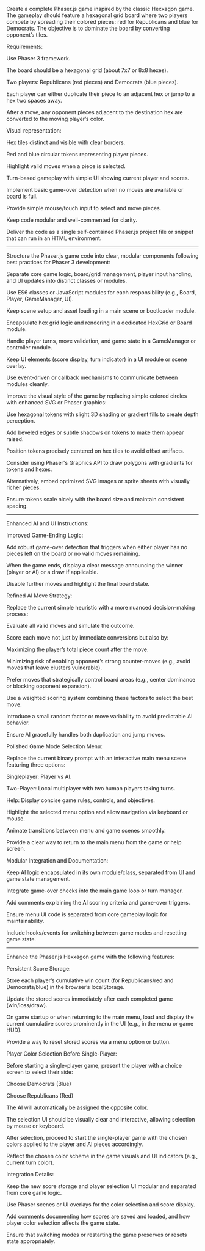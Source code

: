 Create a complete Phaser.js game inspired by the classic Hexxagon game. The gameplay should feature a hexagonal grid board where two players compete by spreading their colored pieces: red for Republicans and blue for Democrats. The objective is to dominate the board by converting opponent’s tiles.

Requirements:

Use Phaser 3 framework.

The board should be a hexagonal grid (about 7x7 or 8x8 hexes).

Two players: Republicans (red pieces) and Democrats (blue pieces).

Each player can either duplicate their piece to an adjacent hex or jump to a hex two spaces away.

After a move, any opponent pieces adjacent to the destination hex are converted to the moving player’s color.

Visual representation:

Hex tiles distinct and visible with clear borders.

Red and blue circular tokens representing player pieces.

Highlight valid moves when a piece is selected.

Turn-based gameplay with simple UI showing current player and scores.

Implement basic game-over detection when no moves are available or board is full.

Provide simple mouse/touch input to select and move pieces.

Keep code modular and well-commented for clarity.

Deliver the code as a single self-contained Phaser.js project file or snippet that can run in an HTML environment.


---

Structure the Phaser.js game code into clear, modular components following best practices for Phaser 3 development:

Separate core game logic, board/grid management, player input handling, and UI updates into distinct classes or modules.

Use ES6 classes or JavaScript modules for each responsibility (e.g., Board, Player, GameManager, UI).

Keep scene setup and asset loading in a main scene or bootloader module.

Encapsulate hex grid logic and rendering in a dedicated HexGrid or Board module.

Handle player turns, move validation, and game state in a GameManager or controller module.

Keep UI elements (score display, turn indicator) in a UI module or scene overlay.

Use event-driven or callback mechanisms to communicate between modules cleanly.

Improve the visual style of the game by replacing simple colored circles with enhanced SVG or Phaser graphics:

Use hexagonal tokens with slight 3D shading or gradient fills to create depth perception.

Add beveled edges or subtle shadows on tokens to make them appear raised.

Position tokens precisely centered on hex tiles to avoid offset artifacts.

Consider using Phaser's Graphics API to draw polygons with gradients for tokens and hexes.

Alternatively, embed optimized SVG images or sprite sheets with visually richer pieces.

Ensure tokens scale nicely with the board size and maintain consistent spacing.



---


Enhanced AI and UI Instructions:

Improved Game-Ending Logic:

Add robust game-over detection that triggers when either player has no pieces left on the board or no valid moves remaining.

When the game ends, display a clear message announcing the winner (player or AI) or a draw if applicable.

Disable further moves and highlight the final board state.

Refined AI Move Strategy:

Replace the current simple heuristic with a more nuanced decision-making process:

Evaluate all valid moves and simulate the outcome.

Score each move not just by immediate conversions but also by:

Maximizing the player’s total piece count after the move.

Minimizing risk of enabling opponent’s strong counter-moves (e.g., avoid moves that leave clusters vulnerable).

Prefer moves that strategically control board areas (e.g., center dominance or blocking opponent expansion).

Use a weighted scoring system combining these factors to select the best move.

Introduce a small random factor or move variability to avoid predictable AI behavior.

Ensure AI gracefully handles both duplication and jump moves.

Polished Game Mode Selection Menu:

Replace the current binary prompt with an interactive main menu scene featuring three options:

Singleplayer: Player vs AI.

Two-Player: Local multiplayer with two human players taking turns.

Help: Display concise game rules, controls, and objectives.

Highlight the selected menu option and allow navigation via keyboard or mouse.

Animate transitions between menu and game scenes smoothly.

Provide a clear way to return to the main menu from the game or help screen.

Modular Integration and Documentation:

Keep AI logic encapsulated in its own module/class, separated from UI and game state management.

Integrate game-over checks into the main game loop or turn manager.

Add comments explaining the AI scoring criteria and game-over triggers.

Ensure menu UI code is separated from core gameplay logic for maintainability.

Include hooks/events for switching between game modes and resetting game state.


---


Enhance the Phaser.js Hexxagon game with the following features:

Persistent Score Storage:

Store each player’s cumulative win count (for Republicans/red and Democrats/blue) in the browser’s localStorage.

Update the stored scores immediately after each completed game (win/loss/draw).

On game startup or when returning to the main menu, load and display the current cumulative scores prominently in the UI (e.g., in the menu or game HUD).

Provide a way to reset stored scores via a menu option or button.

Player Color Selection Before Single-Player:

Before starting a single-player game, present the player with a choice screen to select their side:

Choose Democrats (Blue)

Choose Republicans (Red)

The AI will automatically be assigned the opposite color.

The selection UI should be visually clear and interactive, allowing selection by mouse or keyboard.

After selection, proceed to start the single-player game with the chosen colors applied to the player and AI pieces accordingly.

Reflect the chosen color scheme in the game visuals and UI indicators (e.g., current turn color).

Integration Details:

Keep the new score storage and player selection UI modular and separated from core game logic.

Use Phaser scenes or UI overlays for the color selection and score display.

Add comments documenting how scores are saved and loaded, and how player color selection affects the game state.

Ensure that switching modes or restarting the game preserves or resets state appropriately.